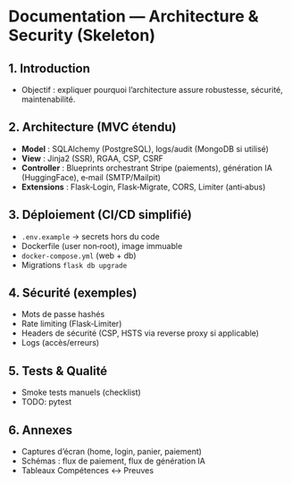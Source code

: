 # Documentation — Architecture & Security (Skeleton)

## 1. Introduction
- Objectif : expliquer pourquoi l’architecture assure robustesse, sécurité, maintenabilité.

## 2. Architecture (MVC étendu)
- **Model** : SQLAlchemy (PostgreSQL), logs/audit (MongoDB si utilisé)
- **View** : Jinja2 (SSR), RGAA, CSP, CSRF
- **Controller** : Blueprints orchestrant Stripe (paiements), génération IA (HuggingFace), e‑mail (SMTP/Mailpit)
- **Extensions** : Flask‑Login, Flask‑Migrate, CORS, Limiter (anti‑abus)

## 3. Déploiement (CI/CD simplifié)
- `.env.example` -> secrets hors du code
- Dockerfile (user non‑root), image immuable
- `docker-compose.yml` (web + db)
- Migrations `flask db upgrade`

## 4. Sécurité (exemples)
- Mots de passe hashés
- Rate limiting (Flask‑Limiter)
- Headers de sécurité (CSP, HSTS via reverse proxy si applicable)
- Logs (accès/erreurs)

## 5. Tests & Qualité
- Smoke tests manuels (checklist)
- TODO: pytest

## 6. Annexes
- Captures d’écran (home, login, panier, paiement)
- Schémas : flux de paiement, flux de génération IA
- Tableaux Compétences ↔ Preuves
